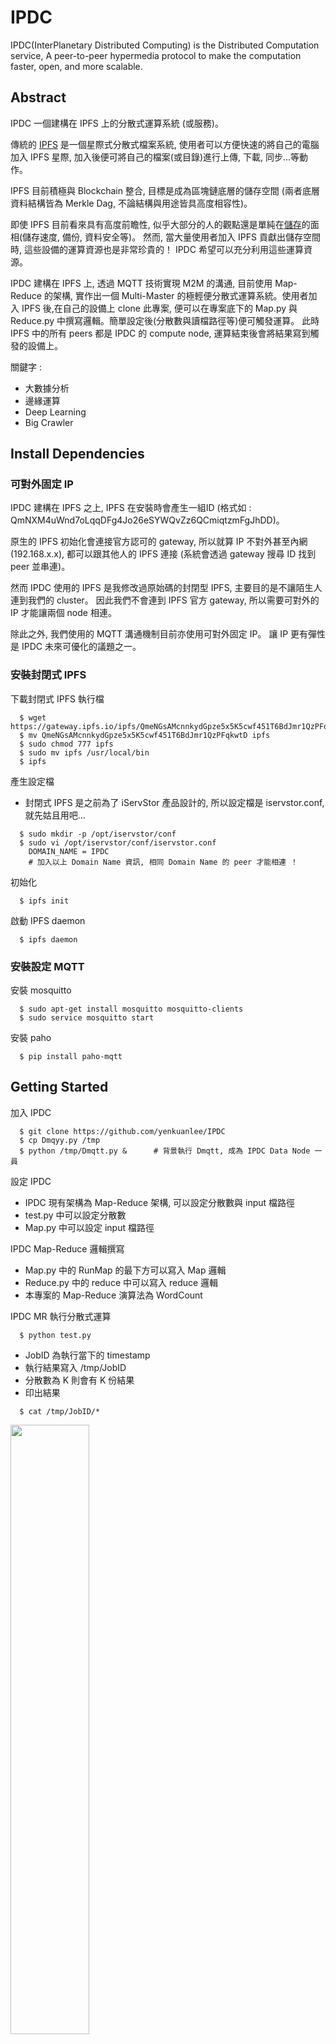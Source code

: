 # IPDC
IPDC(InterPlanetary Distributed Computing) is the Distributed Computation service, A peer-to-peer hypermedia protocol to make the computation faster, open, and more scalable.

## Abstract

IPDC 一個建構在 IPFS 上的分散式運算系統 (或服務)。

傳統的 [IPFS](https://ipfs.io/) 是一個星際式分散式檔案系統, 使用者可以方便快速的將自己的電腦加入 IPFS 星際, 加入後便可將自己的檔案(或目錄)進行上傳, 下載, 同步...等動作。

IPFS 目前積極與 Blockchain 整合, 目標是成為區塊鏈底層的儲存空間 (兩者底層資料結構皆為 Merkle Dag, 不論結構與用途皆具高度相容性)。

即使 IPFS 目前看來具有高度前瞻性, 似乎大部分的人的觀點還是單純在[儲存](#storage)的面相(儲存速度, 備份, 資料安全等)。 然而, 當大量使用者加入 IPFS 貢獻出儲存空間時, 這些設備的運算資源也是非常珍貴的！ IPDC 希望可以充分利用這些運算資源。

IPDC 建構在 IPFS 上, 透過 MQTT 技術實現 M2M 的溝通, 目前使用 Map-Reduce 的架構, 實作出一個 Multi-Master 的極輕便分散式運算系統。使用者加入 IPFS 後,在自己的設備上 clone 此專案, 便可以在專案底下的 Map.py 與 Reduce.py 中撰寫邏輯。簡單設定後(分散數與讀檔路徑等)便可觸發運算。 此時 IPFS 中的所有 peers 都是 IPDC 的 compute node, 運算結束後會將結果寫到觸發的設備上。

關鍵字 :
- 大數據分析
- 邊緣運算
- Deep Learning
- Big Crawler

## Install Dependencies
### 可對外固定 IP
IPDC 建構在 IPFS 之上, IPFS 在安裝時會產生一組ID (格式如 : QmNXM4uWnd7oLqqDFg4Jo26eSYWQvZz6QCmiqtzmFgJhDD)。

原生的 IPFS 初始化會連接官方認可的 gateway, 所以就算 IP 不對外甚至內網(192.168.x.x), 都可以跟其他人的 IPFS 連接 (系統會透過 gateway 搜尋 ID 找到 peer 並串連)。

然而 IPDC 使用的 IPFS 是我修改過原始碼的封閉型 IPFS, 主要目的是不讓陌生人連到我們的 cluster。 因此我們不會連到 IPFS 官方 gateway, 所以需要可對外的 IP 才能讓兩個 node 相連。

除此之外, 我們使用的 MQTT 溝通機制目前亦使用可對外固定 IP。 讓 IP 更有彈性是 IPDC 未來可優化的議題之一。

### 安裝封閉式 IPFS
下載封閉式 IPFS 執行檔

```
  $ wget https://gateway.ipfs.io/ipfs/QmeNGsAMcnnkydGpze5x5K5cwf451T6BdJmr1QzPFqkwtD
  $ mv QmeNGsAMcnnkydGpze5x5K5cwf451T6BdJmr1QzPFqkwtD ipfs
  $ sudo chmod 777 ipfs
  $ sudo mv ipfs /usr/local/bin
  $ ipfs
```
  
產生設定檔

- 封閉式 IPFS 是之前為了 iServStor 產品設計的, 所以設定檔是 iservstor.conf, 就先姑且用吧...
  
```
  $ sudo mkdir -p /opt/iservstor/conf
  $ sudo vi /opt/iservstor/conf/iservstor.conf
    DOMAIN_NAME = IPDC
    # 加入以上 Domain Name 資訊, 相同 Domain Name 的 peer 才能相連 ！
```
  
初始化

```
  $ ipfs init
```

啟動 IPFS daemon

```
  $ ipfs daemon
```


### 安裝設定 MQTT

安裝 mosquitto

```
  $ sudo apt-get install mosquitto mosquitto-clients
  $ sudo service mosquitto start
```

安裝 paho
```
  $ pip install paho-mqtt
```

## Getting Started

加入 IPDC

```
  $ git clone https://github.com/yenkuanlee/IPDC
  $ cp Dmqyy.py /tmp
  $ python /tmp/Dmqtt.py &      # 背景執行 Dmqtt, 成為 IPDC Data Node 一員
```

設定 IPDC

- IPDC 現有架構為 Map-Reduce 架構, 可以設定分散數與 input 檔路徑
- test.py 中可以設定分散數
- Map.py 中可以設定 input 檔路徑

IPDC Map-Reduce 邏輯撰寫

- Map.py 中的 RunMap 的最下方可以寫入 Map 邏輯
- Reduce.py 中的 reduce 中可以寫入 reduce 邏輯
- 本專案的 Map-Reduce 演算法為 WordCount

IPDC MR 執行分散式運算

```
  $ python test.py
```

- JobID 為執行當下的 timestamp
- 執行結果寫入 /tmp/JobID
- 分散數為 K 則會有 K 份結果
- 印出結果

```
  $ cat /tmp/JobID/*
```
<img src="http://gateway.ipfs.io/ipfs/QmTHFog4jGPhdjwXxpV22NTgiyHxKEavBXZJ8wkYVcnYTR" width="50%" height="50%">

## IPDC MR 原理

1. Controller 透過 IPDC 中各個 node 的 peerID hash 來判斷並選擇 K(分散數) 個 workers

2. Controller 會將 input 檔, Map.py, Reduce.py 上傳至 IPFS, 並透過 MQTT 通知 K 個 workers 將檔案下載

3. Controller 透過 MQTT 呼叫各個 worker 開始 Map 的工作, 透過 worker peerID 加上 input 檔行數為 key, 可以分配個台 worker 該負責哪些 key

4. 如同 Hadoop 一般, Map 最後會將結果以 Key-Value 形式丟給對應的 Buffer

5. 各台 worker 的 Buffer 蒐集完 Key-Value 後開始進行 Reduce

6. 各台結束 Reduce 後, 將結果寫入 Local 便上傳至 IPFS, 再透過 MQTT 將 output hash 傳給觸發 MR 的 master

7. Master 蒐集完所有 worker 的 output hash, 將這些 hash 下載, 結束整個 MR job


<img src="http://gateway.ipfs.io/ipfs/QmfQJez3vA7mPWRioangGM4cwsQtEvGhuZrYxq57dLJhxM" width="100%" height="100%">

## IPDC MR 之 MQTT channel

* IPDC 是一個極具彈性的框架，而 IPDC MR 是在此框架下實作出一個分散式運算的 Map-Reduce 架構
* Dmqtt.py 是 IPDC 的核心，透過 channel 的制定可以實現各種分散式運算架構
* IPDC MR 的 Dmqtt.py channel 包含 
  * Download : 通知 worker 下載檔案
  * DoMap : 通知 worker 進行 Map
  * Buffer : 將 Map 產生的 Key-Value 傳給對應的 worker
  * GetResult : 各台 worker Reduce 結果傳給 Master
  * CleanUp : 個台 worker 刪除不必要的檔案


## 系統優點
還在想
